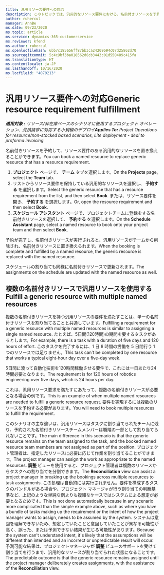```yaml
---
title: 汎用リソース要件への対応
description: このトピックでは、汎用的なリソース要件における、名前付きリソースを予約する方法について説明します。
author: ruhercul
manager: AnnBe
ms.date: 09/23/2020
ms.topic: article
ms.service: dynamics-365-customerservice
ms.reviewer: kfend
ms.author: ruhercul
ms.openlocfilehash: 6bb7c185656ff87bb3ca24209594c07d25862d70
ms.sourcegitcommit: 5c4c9bf3ba018562d6cb3443c01d550489c415fa
ms.translationtype: HT
ms.contentlocale: ja-JP
ms.lasthandoff: 10/16/2020
ms.locfileid: "4079213"
---
```

# <a name="generic-resource-requirement-fulfillment"></a><span data-ttu-id="03851-103">汎用リソース要件への対応</span><span class="sxs-lookup"><span data-stu-id="03851-103">Generic resource requirement fulfillment</span></span>

<span data-ttu-id="03851-104">_**適用対象 :** リソース/非在庫ベースのシナリオに使用するプロジェクト オペレーション、見積請求に対応する小規模のデプロイ_</span><span class="sxs-lookup"><span data-stu-id="03851-104">_**Applies To:** Project Operations for resource/non-stocked based scenarios, Lite deployment - deal to proforma invoicing_</span></span>

<span data-ttu-id="03851-105">名前付きリソースを予約して、リソース要件のある汎用的なリソースを置き換えることができます。</span><span class="sxs-lookup"><span data-stu-id="03851-105">You can book a named resource to replace generic resource that has a resource requirement.</span></span>

1. <span data-ttu-id="03851-106">**プロジェクト** ページで、 **チーム** タブを選択します。</span><span class="sxs-lookup"><span data-stu-id="03851-106">On the **Projects** page, select the **Team** tab.</span></span>
2. <span data-ttu-id="03851-107">リストからリソース要件を保持している汎用的なリソースを選択し、 **予約する** を選択します。</span><span class="sxs-lookup"><span data-stu-id="03851-107">Select the generic resource that has a resource requirement from the list, and then select **Book**.</span></span> <span data-ttu-id="03851-108">または、リソース要件を開き、 **予約する** を選択します。</span><span class="sxs-lookup"><span data-stu-id="03851-108">Or, open the resource requirement and then select **Book**.</span></span>
3. <span data-ttu-id="03851-109">**スケジュール アシスタント** ページで、プロジェクトチームに登録をする名前付きリソースを選択して、 **予約する** を選択します。</span><span class="sxs-lookup"><span data-stu-id="03851-109">On the **Schedule Assistant** page, select a named resource to book onto your project team and then select **Book**.</span></span>

<span data-ttu-id="03851-110">予約が完了し、名前付きリソースが実行されると、汎用リソースがチームから削除され、名前付きリソースに置き換えられます。</span><span class="sxs-lookup"><span data-stu-id="03851-110">When the booking is complete and fulfilled by a named resource, the generic resource is replaced with the named resource.</span></span>

<span data-ttu-id="03851-111">スケジュールの割り当ても同様に名前付きリソースで更新されます。</span><span class="sxs-lookup"><span data-stu-id="03851-111">The assignments on the schedule are updated with the named resource as well.</span></span>

## <a name="fulfill-a-generic-resource-with-multiple-named-resources"></a><span data-ttu-id="03851-112">複数の名前付きリソースで汎用リソースを使用する</span><span class="sxs-lookup"><span data-stu-id="03851-112">Fulfill a generic resource with multiple named resources</span></span>
<span data-ttu-id="03851-113">複数の名前付きリソースを持つ汎用リソースの要件を満たすことは、単一の名前付きリソースを割り当てることと共通しています。</span><span class="sxs-lookup"><span data-stu-id="03851-113">Fulfilling a requirement for a generic resource with multiple named resources is similar to assigning a single named resource.</span></span> <span data-ttu-id="03851-114">たとえば、5日間(120時間)の期間を要するタスクがあるとします。</span><span class="sxs-lookup"><span data-stu-id="03851-114">For example, there is a task with a duration of five days and 120 hours of effort.</span></span> <span data-ttu-id="03851-115">このタスクを完了するには、1 日 8 時間の労働を 5 日間行う 1 つのリソースでは足りません。</span><span class="sxs-lookup"><span data-stu-id="03851-115">This task can't be completed by one resource that works a typical eight-hour day over a five-day week.</span></span> 

<span data-ttu-id="03851-116">5日間に渡って自動化技術を120時間稼働させる要件で、これには一日あたり24時間必要となります。</span><span class="sxs-lookup"><span data-stu-id="03851-116">The requirement is for 120 hours of robotics engineering over five days, which is 24 hours per day.</span></span>

<span data-ttu-id="03851-117">これは、汎用リソース要求を満たすにあたって、複数の名前付きリソースが必要となる場合の例です。</span><span class="sxs-lookup"><span data-stu-id="03851-117">This is an example of when multiple named resources are needed to fulfill a generic resource request.</span></span> <span data-ttu-id="03851-118">要件を実現するには複数のリソースを予約する必要があります。</span><span class="sxs-lookup"><span data-stu-id="03851-118">You will need to book multiple resources to fulfill the requirement.</span></span>

<span data-ttu-id="03851-119">このシナリオの主な違いは、汎用リソースはタスクに割り当てられたチームに残り、予約された名前付きリソースチームメンバーは職階の一部として割り当てられないことです。</span><span class="sxs-lookup"><span data-stu-id="03851-119">The main difference in this scenario is that the generic resource remains on the team assigned to the task, and the booked named resource team members are not assigned as part of the position.</span></span> <span data-ttu-id="03851-120">プロジェクト管理者は、指定したリソースに必要に応じて作業を割り当てることができます。</span><span class="sxs-lookup"><span data-stu-id="03851-120">The project manager can assign the work as appropriate to the named resources.</span></span> <span data-ttu-id="03851-121">**調整** ビューを使用すると、プロジェクト管理者は複数のリソースからタスクへの割り当てを分割できます。</span><span class="sxs-lookup"><span data-stu-id="03851-121">The **Reconciliation** view can assist a project manager in breaking up the bookings across multiple resources to task assignments.</span></span> <span data-ttu-id="03851-122">この処理は自動的には実行されません。要件を構成するタスクのバンドルがある場合や、プロジェクト マネージャが行う割り当ての判断基準など、上記のような単純な例よりも複雑なケースではシステムによる想定が必要となるためです。</span><span class="sxs-lookup"><span data-stu-id="03851-122">This is not done automatically because in any scenario more complicated than the simple example above, such as where you have a bundle of tasks making up the requirement or the intent of how the project manager wants to assign, needs to be assumed by the system.</span></span> <span data-ttu-id="03851-123">システムは意図を理解できないため、想定していたことと意図していたことが異なる可能性が高く、誤った、または予測できない結果が生じる可能性があります。</span><span class="sxs-lookup"><span data-stu-id="03851-123">Because the system can't understand intent, it's likely that the assumptions will be different than intended and an incorrect or unpredictable result will occur.</span></span> <span data-ttu-id="03851-124">予測可能な結果は、プロジェクトマネージャが **調整** ビューのサポートを受けて割り当てを行うまで、汎用的なリソースが割り当てられた状態になることです。</span><span class="sxs-lookup"><span data-stu-id="03851-124">The predictable outcome is that the generic resource remains assigned until the project manager deliberately creates assignments, with the assistance of the **Reconciliation** view.</span></span>


